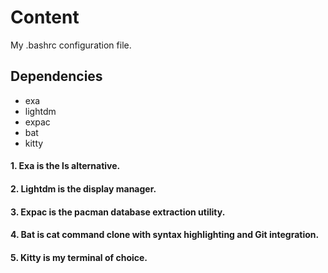 # Content

My .bashrc configuration file.

## Dependencies 
- 	exa
- 	lightdm 
- 	expac
- 	bat
-	kitty 

####  1. Exa is the ls alternative.

####  2. Lightdm is the display manager.

####  3. Expac is the pacman database extraction utility.

####  4. Bat is cat command clone with syntax highlighting and Git integration.

####  5. Kitty is my terminal of choice.
